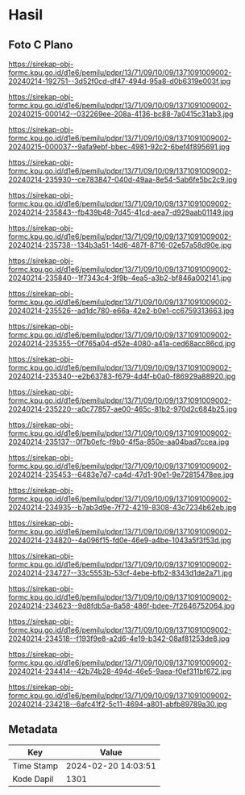# Hasil

## Foto C Plano

https://sirekap-obj-formc.kpu.go.id/d1e6/pemilu/pdpr/13/71/09/10/09/1371091009002-20240214-192751--3d52f0cd-df47-494d-95a8-d0b6319e003f.jpg

https://sirekap-obj-formc.kpu.go.id/d1e6/pemilu/pdpr/13/71/09/10/09/1371091009002-20240215-000142--032269ee-208a-4136-bc88-7a0415c31ab3.jpg

https://sirekap-obj-formc.kpu.go.id/d1e6/pemilu/pdpr/13/71/09/10/09/1371091009002-20240215-000037--9afa9ebf-bbec-4981-92c2-6bef4f895691.jpg

https://sirekap-obj-formc.kpu.go.id/d1e6/pemilu/pdpr/13/71/09/10/09/1371091009002-20240214-235930--ce783847-040d-49aa-8e54-5ab6fe5bc2c9.jpg

https://sirekap-obj-formc.kpu.go.id/d1e6/pemilu/pdpr/13/71/09/10/09/1371091009002-20240214-235843--fb439b48-7d45-41cd-aea7-d929aab01149.jpg

https://sirekap-obj-formc.kpu.go.id/d1e6/pemilu/pdpr/13/71/09/10/09/1371091009002-20240214-235738--134b3a51-14d6-487f-8716-02e57a58d90e.jpg

https://sirekap-obj-formc.kpu.go.id/d1e6/pemilu/pdpr/13/71/09/10/09/1371091009002-20240214-235840--1f7343c4-3f9b-4ea5-a3b2-bf846a002141.jpg

https://sirekap-obj-formc.kpu.go.id/d1e6/pemilu/pdpr/13/71/09/10/09/1371091009002-20240214-235526--ad1dc780-e66a-42e2-b0e1-cc6759313663.jpg

https://sirekap-obj-formc.kpu.go.id/d1e6/pemilu/pdpr/13/71/09/10/09/1371091009002-20240214-235355--0f765a04-d52e-4080-a41a-ced68acc86cd.jpg

https://sirekap-obj-formc.kpu.go.id/d1e6/pemilu/pdpr/13/71/09/10/09/1371091009002-20240214-235340--e2b63783-f679-4d4f-b0a0-f86929a88920.jpg

https://sirekap-obj-formc.kpu.go.id/d1e6/pemilu/pdpr/13/71/09/10/09/1371091009002-20240214-235220--a0c77857-ae00-465c-81b2-970d2c684b25.jpg

https://sirekap-obj-formc.kpu.go.id/d1e6/pemilu/pdpr/13/71/09/10/09/1371091009002-20240214-235137--0f7b0efc-f9b0-4f5a-850e-aa04bad7ccea.jpg

https://sirekap-obj-formc.kpu.go.id/d1e6/pemilu/pdpr/13/71/09/10/09/1371091009002-20240214-235453--6483e7d7-ca4d-47d1-90e1-9e72815478ee.jpg

https://sirekap-obj-formc.kpu.go.id/d1e6/pemilu/pdpr/13/71/09/10/09/1371091009002-20240214-234935--b7ab3d9e-7f72-4219-8308-43c7234b62eb.jpg

https://sirekap-obj-formc.kpu.go.id/d1e6/pemilu/pdpr/13/71/09/10/09/1371091009002-20240214-234820--4a096f15-fd0e-46e9-a4be-1043a5f3f53d.jpg

https://sirekap-obj-formc.kpu.go.id/d1e6/pemilu/pdpr/13/71/09/10/09/1371091009002-20240214-234727--33c5553b-53cf-4ebe-bfb2-8343d1de2a71.jpg

https://sirekap-obj-formc.kpu.go.id/d1e6/pemilu/pdpr/13/71/09/10/09/1371091009002-20240214-234623--9d8fdb5a-6a58-486f-bdee-7f2646752064.jpg

https://sirekap-obj-formc.kpu.go.id/d1e6/pemilu/pdpr/13/71/09/10/09/1371091009002-20240214-234518--f193f9e8-a2d6-4e19-b342-08af81253de8.jpg

https://sirekap-obj-formc.kpu.go.id/d1e6/pemilu/pdpr/13/71/09/10/09/1371091009002-20240214-234414--42b74b28-494d-46e5-9aea-f0ef311bf672.jpg

https://sirekap-obj-formc.kpu.go.id/d1e6/pemilu/pdpr/13/71/09/10/09/1371091009002-20240214-234218--6afc41f2-5c11-4694-a801-abfb89789a30.jpg


## Metadata

| Key        | Value               |
| ---------- | ------------------- |
| Time Stamp | 2024-02-20 14:03:51 |
| Kode Dapil | 1301                |



